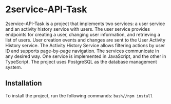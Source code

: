 # 2service-API-Task

2service-API-Task is a project that implements two services: a user service and an activity history service with users. The user service provides endpoints for creating a user, changing user information, and retrieving a list of users. User creation events and changes are sent to the User Activity History service. The Activity History Service allows filtering actions by user ID and supports page-by-page navigation. The services communicate in any desired way. One service is implemented in JavaScript, and the other in TypeScript. The project uses PostgreSQL as the database management system.

## Installation

To install the project, run the following commands:
```bash//npm install```
